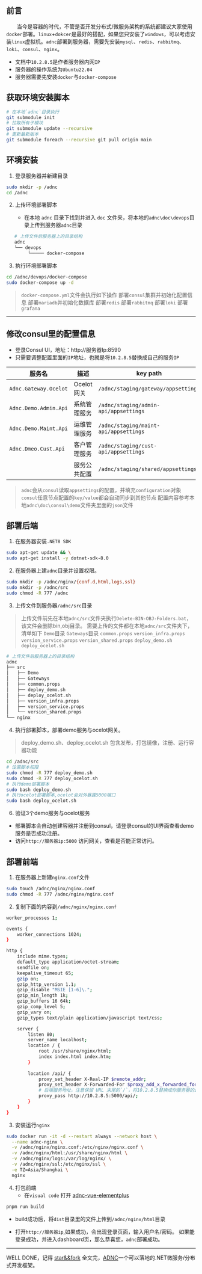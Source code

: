 ## 前言
&ensp;&ensp;&ensp;&ensp;当今是容器的时代，不管是否开发分布式/微服务架构的系统都建议大家使用`docker`部署。`linux`+`dokcer`是最好的搭配，如果您只安装了`windows`，可以考虑安装`linux`虚拟机。`adnc`部署到服务器，需要先安装`mysql`、`redis`、`rabbitmq`、`loki`、`consul`、`nginx`。  

- 文档中`10.2.8.5`是作者服务器内网`IP`
- 服务器的操作系统为`Ubuntu22.04`
- 服务器需要先安装`docker`与`docker-compose`

## 获取环境安装脚本

```bash
# 在本地`adnc`目录执行
git submodule init
# 拉取所有子模块
git submodule update --recursive  
# 更新最新版本
git submodule foreach --recursive git pull origin main
```

## 环境安装

1. 登录服务器并新建目录

```bash
sudo mkdir -p /adnc
cd /adnc
```

2. 上传环境部署脚本

   - 在本地 `adnc` 目录下找到并进入 `doc` 文件夹，将本地的`adnc\doc\devops`目录上传到服务器`adnc`目录

```bash
   # 上传文件后服务器上的目录结构
   adnc 
   └── devops
   		└───── docker-compose
```

3. 执行环境部署脚本

```bash
cd /adnc/devops/docker-compose
sudo docker-compose up -d
```

>`docker-compose.yml`文件会执行如下操作
>部署`consul`集群并初始化配置信息
>部署`mariadb`并初始化数据库
>部署`redis`
>部署`rabbitmq`
>部署`loki`
>部署`grafana`

---
## 修改consul里的配置信息
- 登录Consul UI，地址：http://服务器Ip:8590
- 只需要调整配置里面的`IP`地址，也就是将`10.2.8.5`替换成自己的服务`IP`

|  服务名   | 描述  |key path|
|  ----  | ----  |----|
| `Adnc.Gateway.Ocelot` | Ocelot网关 |`/adnc/staging/gateway/appsettings`|
| `Adnc.Demo.Admin.Api` | 系统管理服务 |`/adnc/staging/admin-api/appsettings`|
| `Adnc.Demo.Maint.Api` | 运维管理服务 |`/adnc/staging/maint-api/appsettings`|
| `Adnc.Dmeo.Cust.Api` | 客户管理服务 |`/adnc/staging/cust-api/appsettings` |
|                     | 服务公共配置 |`/adnc/staging/shared/appsettings` |

>`adnc`会从`consul`读取`appsettings`的配置，并填充`configuration`对象
>`consul`任意节点配置的`key/value`都会自动同步到其他节点
>配置内容参考本地`adnc\doc\consul\demo`文件夹里面的`json`文件

## 部署后端
1. 在服务器安装`.NET8 SDK`

```bash
sudo apt-get update && \
sudo apt-get install -y dotnet-sdk-8.0
```

2. 在服务器上建`adnc`目录并设置权限。

```bash
sudo mkdir -p /adnc/nginx/{conf.d,html,logs,ssl}
sudo mkdir -p /adnc/src
sudo chmod -R 777 /adnc
```
3. 上传文件到服务器`/adnc/src`目录

> 上传文件前先在本地`adnc/src`文件夹执行`Delete-BIN-OBJ-Folders.bat`，该文件会删除bin,obj目录。
> 需要上传的文件都在本地`adnc/src`文件夹下，清单如下
> `Demo`目录
> `Gateways`目录
> `common.props`
> `version_infra.props`
> `version_service.props`
> `version_shared.props`
> `deploy_demo.sh`
> `deploy_ocelot.sh`
```bash
# 上传文件后服务器上的目录结构
adnc 
├── src
│   ├── Demo
│   ├── Gateways
│   ├── common.props
│   ├── deploy_demo.sh
│   ├── deploy_ocelot.sh
│   ├── version_infra.props
│   ├── version_service.props
│   └── version_shared.props
└── nginx 
```
4. 执行部署脚本，部署demo服务与ocelot网关。

> deploy_demo.sh、deploy_ocelot.sh 包含发布，打包镜像，注册、运行容器功能

```bash
cd /adnc/src
# 设置脚本权限
sudo chmod -R 777 deploy_demo.sh
sudo chmod -R 777 deploy_ocelot.sh
# 执行demo部署脚本
sudo bash deploy_demo.sh
# 执行ocelot部署脚本,ocelot会对外暴露5000端口
sudo bash deploy_ocelot.sh
```

6. 验证3个demo服务与ocelot服务

- 部署脚本会自动创建容器并注册到consul，请登录consul的UI界面查看demo服务是否成功注册。
- 访问`http://服务器ip:5000` 访问网关，查看是否能正常访问。

## 部署前端
1. 在服务器上新建`nginx.conf`文件

```bash
sudo touch /adnc/nginx/nginx.conf
sudo chmod -R 777 /adnc/nginx/nginx.conf
```
2. 复制下面的内容到`/adnc/nginx/nginx.conf`

```bash
worker_processes 1;

events {
    worker_connections 1024;
}

http {
    include mime.types;
    default_type application/octet-stream;
    sendfile on;
    keepalive_timeout 65;
    gzip on;
    gzip_http_version 1.1;
    gzip_disable "MSIE [1-6]\.";
    gzip_min_length 1k;
    gzip_buffers 16 64k;
    gzip_comp_level 5;
    gzip_vary on;
    gzip_types text/plain application/javascript text/css;

    server {
        listen 80;
        server_name localhost;
        location / {
            root /usr/share/nginx/html;
            index index.html index.htm;
        }
		
        location /api/ {
            proxy_set_header X-Real-IP $remote_addr;
            proxy_set_header X-Forwarded-For $proxy_add_x_forwarded_for;
            # 后端服务地址，注意保留 URL 末尾的`/`，将10.2.8.5替换成你服务器的ip 
            proxy_pass http://10.2.8.5:5000/api/;
        }
    }
}
```
3. 安装运行`nginx`

```bash
sudo docker run -it -d --restart always --network host \
  --name adnc-nginx \
  -v /adnc/nginx/nginx.conf:/etc/nginx/nginx.conf \
  -v /adnc/nginx/html:/usr/share/nginx/html \
  -v /adnc/nginx/logs:/var/log/nginx/ \
  -v /adnc/nginx/ssl:/etc/nginx/ssl \
  -e TZ=Asia/Shanghai \
  nginx
```
4. 打包前端
   - 在`visual code` 打开 [adnc-vue-elementplus](https://github.com/AlphaYu/adnc-vue-elementplus)

```bash
pnpm run build
```

- build成功后，将`dist`目录里的文件上传到`/adnc/nginx/html`目录

- 打开`http://服务器ip`,如果成功，会出现登录页面，输入用户名/密码。
  如果能登录成功，并进入dashboard页，那么恭喜您，`adnc`部署成功。

---
WELL DONE，记得 [star&&fork](https://github.com/alphayu/adnc)
全文完，[ADNC](https://aspdotnetcore.net)一个可以落地的.NET微服务/分布式开发框架。